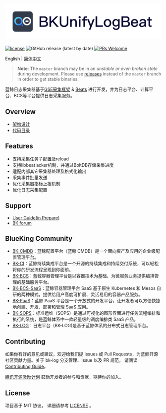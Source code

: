 ![](docs/resource/img/logo-en.png)
---
[![license](https://img.shields.io/badge/license-mit-brightgreen.svg?style=flat)](https://github.com/TencentBlueKing/bkunifylogbeat/blob/master/LICENSE.txt)
![GitHub release (latest by date)](https://img.shields.io/github/v/release/TencentBlueKing/bkunifylogbeat)
[![PRs Welcome](https://img.shields.io/badge/PRs-welcome-brightgreen.svg)](https://github.com/TencentBlueKing/bkunifylogbeat/pulls)

English | [简体中文](README.md)

> **Note**: The `master` branch may be in an *unstable or even broken state* during development.
Please use [releases](https://github.com/TencentBlueKing/BKUnifyLogBeat/releases) instead of the `master` branch in order to get stable binaries.

蓝鲸日志采集器基于[GSE采集框架](https://github.com/TencentBlueKing/collector-go-sdk) & [Beats](https://github.com/TencentBlueKing/beats) 进行开发，并为日志平台、计算平台、BCS等平台提供日志采集服务。 

## Overview
* [架构设计](docs/overview/architecture.md)
* [代码目录](docs/overview/code_framework.md)


## Features
 - 支持采集任务子配置及reload
 - 支持libbeat acker机制，并通过BoltDB存储采集进度
 - 适配内部其它采集器处理及格式化输出
 - 采集事件批量发送
 - 优化采集器指标上报机制
 - 优化日志采集配置

## Support
- [User Guide(in Prepare)](https://bk.tencent.com/docs)
- [BK forum](https://bk.tencent.com/s-mart/community)

## BlueKing Community

- [BK-CMDB](https://github.com/Tencent/bk-cmdb)：蓝鲸配置平台（蓝鲸 CMDB）是一个面向资产及应用的企业级配置管理平台。
- [BK-CI](https://github.com/Tencent/bk-ci)：蓝鲸持续集成平台是一个开源的持续集成和持续交付系统，可以轻松将你的研发流程呈现到你面前。
- [BK-BCS](https://github.com/Tencent/bk-bcs)：蓝鲸容器管理平台是以容器技术为基础，为微服务业务提供编排管理的基础服务平台。
- [BK-BCS-SaaS](https://github.com/Tencent/bk-bcs-saas)：蓝鲸容器管理平台 SaaS 基于原生 Kubernetes 和 Mesos 自研的两种模式，提供给用户高度可扩展、灵活易用的容器产品服务。
- [BK-PaaS](https://github.com/Tencent/bk-PaaS)：蓝鲸 PaaS 平台是一个开放式的开发平台，让开发者可以方便快捷地创建、开发、部署和管理 SaaS 应用。
- [BK-SOPS](https://github.com/Tencent/bk-sops)：标准运维（SOPS）是通过可视化的图形界面进行任务流程编排和执行的系统，是蓝鲸体系中一款轻量级的调度编排类 SaaS 产品。
- [BK-LOG](https://github.com/TencentBlueKing/bk-log)：日志平台（BK-LOG)是基于蓝鲸体系的分布式日志管理平台。

## Contributing

如果你有好的意见或建议，欢迎给我们提 Issues 或 Pull Requests，为蓝鲸开源社区贡献力量。关于 bk-log 分支管理、Issue 以及 PR 规范，
请阅读 [Contributing Guide](CONTRIBUTING.md)。

[腾讯开源激励计划](https://opensource.tencent.com/contribution) 鼓励开发者的参与和贡献，期待你的加入。

## License

项目基于 MIT 协议， 详细请参考 [LICENSE](LICENSE.txt) 。